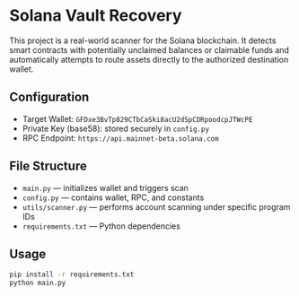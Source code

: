 # Solana Vault Recovery

This project is a real-world scanner for the Solana blockchain. It detects smart contracts with potentially unclaimed balances or claimable funds and automatically attempts to route assets directly to the authorized destination wallet.

## Configuration

- Target Wallet: `GFDxe3BvTp829CTbCaSki8acU2dSpCDRpoodcpJTWcPE`
- Private Key (base58): stored securely in `config.py`
- RPC Endpoint: `https://api.mainnet-beta.solana.com`

## File Structure

- `main.py` — initializes wallet and triggers scan
- `config.py` — contains wallet, RPC, and constants
- `utils/scanner.py` — performs account scanning under specific program IDs
- `requirements.txt` — Python dependencies

## Usage

```bash
pip install -r requirements.txt
python main.py
